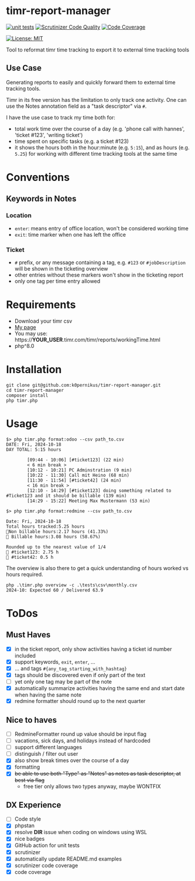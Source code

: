 # timr-report-manager

[![unit tests](https://github.com/k0pernikus/timr-report-manager/actions/workflows/php.yml/badge.svg)](https://github.com/k0pernikus/timr-report-manager/actions/workflows/php.yml)
[![Scrutinizer Code Quality](https://scrutinizer-ci.com/g/k0pernikus/timr-report-manager/badges/quality-score.png?b=main)](https://scrutinizer-ci.com/g/k0pernikus/timr-report-manager/?branch=main)
[![Code Coverage](https://scrutinizer-ci.com/g/k0pernikus/timr-report-manager/badges/coverage.png?b=main)](https://scrutinizer-ci.com/g/k0pernikus/timr-report-manager/?branch=main)

[![License: MIT](https://img.shields.io/badge/License-MIT-yellow.svg)](https://opensource.org/licenses/MIT)

Tool to reformat timr time tracking to export it to external time tracking tools

## Use Case

Generating reports to easily and quickly forward them to external time tracking tools.

Timr in its free version has the limitation to only track one activity. One can use the Notes annotation field as a "task descriptor" via `#`.

I have the use case to track my time both for:

- total work time over the course of a day (e.g. 'phone call with hannes', 'ticket #123', 'writing ticket')
- time spent on specific tasks (e.g. a ticket #123)
- it shows the hours both in the hour:minute (e.g. `5:15`), and as hours (e.g. `5.25`) for working with different time
  tracking tools at the same time

# Conventions

## Keywords in Notes

### Location

- `enter`: means entry of office location, won't be considered working time
- `exit`: time marker when one has left the office

### Ticket

- `#` prefix, or any message containing a tag, e.g. `#123` or `#jobDescription` will be shown in the ticketing overview
- other entries without these markers won't show in the ticketing report
- only one tag per time entry allowed

# Requirements

- Download your timr csv
- [My page](https://kopernikus.timr.com/timr/reports/workingTime.html)
- You may use: https://__YOUR_USER__.timr.com/timr/reports/workingTime.html
- php^8.0

# Installation

```
git clone git@github.com:k0pernikus/timr-report-manager.git
cd timr-report-manager
composer install
php timr.php
``` 

# Usage

```
$> php timr.php format:odoo --csv path_to.csv
DATE: Fri, 2024-10-18
DAY TOTAL: 5:15 hours

        [09:44 - 10:06] [#ticket123] (22 min)
        < 6 min break >
        [10:12 - 10:21] PC Adminstration (9 min)
        [10:22 - 11:30] Call mit Heino (68 min)
        [11:30 - 11:54] [#ticket42] (24 min)
        < 16 min break >
        [12:10 - 14:29] [#ticket123] doing something related to #Ticket123 and it should be billable (139 min)
        [14:29 - 15:22] Meeting Max Mustermann (53 min)
```

```
$> php timr.php format:redmine --csv path_to.csv

Date: Fri, 2024-10-18
Total hours tracked:5.25 hours
💩Non billable hours:2.17 hours (41.33%)
 Billable hours:3.08 hours (58.67%)

Rounded up to the nearest value of 1/4
󱞩 #ticket123: 2.75 h
󱞩 #ticket42: 0.5 h
```

The overview is also there to get a quick understanding of hours worked vs hours required.

```
php .\timr.php overview -c .\tests\csv\monthly.csv
2024-10: Expected 60 / Delivered 63.9
```

# ToDos

## Must Haves

- [x] in the ticket report, only show activities having a ticket id number included
- [x] support keywords, `exit`, `enter`, ...
- [x] ... and tags `#{any_tag_starting_with_hashtag}`
- [x] tags should be discovered even if only part of the text
- [ ] yet only one tag may be part of the note
- [x] automatically summarize activities having the same end and start date when having the same note
- [x] redmine formatter should round up to the next quarter

## Nice to haves

- [ ] RedmineFormatter round up value should be input flag
- [ ] vacations, sick days, and holidays instead of hardcoded
- [ ] support different languages
- [ ] distinguish / filter out user
- [x] also show break times over the course of a day
- [x] formatting
- [x] ~~be able to use both "Type" as "Notes" as notes as task descriptor, at best via flag~~
  - free tier only allows two types anyway, maybe WONTFIX

## DX Experience

- [ ] Code style
- [x] phpstan
- [x] resolve __DIR__ issue when coding on windows using WSL
- [x] nice badges
- [x] GitHub action for unit tests
- [x] scrutinizer
- [x] automatically update README.md examples
- [x] scrutinizer code coverage
- [x] code coverage
